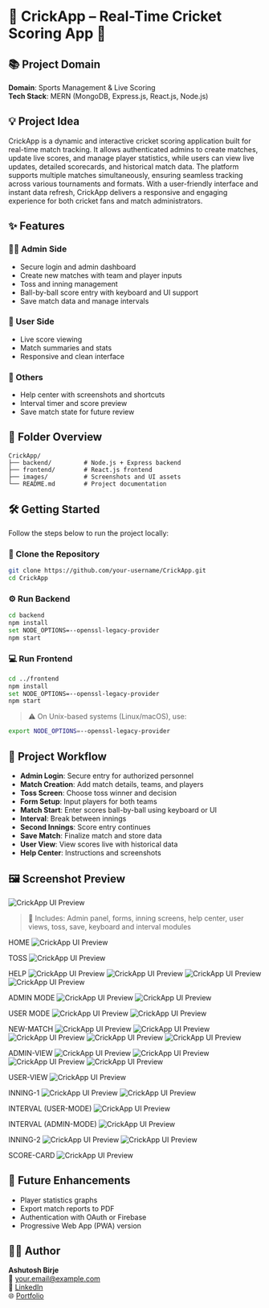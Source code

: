 # 🏏 CrickApp – Real-Time Cricket Scoring App 🏏

## 📚 Project Domain
**Domain**: Sports Management & Live Scoring  
**Tech Stack**: MERN (MongoDB, Express.js, React.js, Node.js)

## 💡 Project Idea

CrickApp is a dynamic and interactive cricket scoring application built for real-time match tracking. It allows authenticated admins to create matches, update live scores, and manage player statistics, while users can view live updates, detailed scorecards, and historical match data. The platform supports multiple matches simultaneously, ensuring seamless tracking across various tournaments and formats. With a user-friendly interface and instant data refresh, CrickApp delivers a responsive and engaging experience for both cricket fans and match administrators.

## ✨ Features

### 👨‍💼 Admin Side
- Secure login and admin dashboard
- Create new matches with team and player inputs
- Toss and inning management
- Ball-by-ball score entry with keyboard and UI support
- Save match data and manage intervals

### 👤 User Side
- Live score viewing
- Match summaries and stats
- Responsive and clean interface

### 🧾 Others
- Help center with screenshots and shortcuts
- Interval timer and score preview
- Save match state for future review

## 📁 Folder Overview

```
CrickApp/
├── backend/         # Node.js + Express backend
├── frontend/        # React.js frontend
├── images/          # Screenshots and UI assets
└── README.md        # Project documentation
```

## 🛠️ Getting Started

Follow the steps below to run the project locally:

### 🧬 Clone the Repository
```bash
git clone https://github.com/your-username/CrickApp.git
cd CrickApp
```

### ⚙️ Run Backend
```bash
cd backend
npm install
set NODE_OPTIONS=--openssl-legacy-provider
npm start
```

### 💻 Run Frontend
```bash
cd ../frontend
npm install
set NODE_OPTIONS=--openssl-legacy-provider
npm start
```

> ⚠️ On Unix-based systems (Linux/macOS), use:
```bash
export NODE_OPTIONS=--openssl-legacy-provider
```

## 🔁 Project Workflow

- **Admin Login**: Secure entry for authorized personnel  
- **Match Creation**: Add match details, teams, and players  
- **Toss Screen**: Choose toss winner and decision  
- **Form Setup**: Input players for both teams  
- **Match Start**: Enter scores ball-by-ball using keyboard or UI  
- **Interval**: Break between innings  
- **Second Innings**: Score entry continues  
- **Save Match**: Finalize match and store data  
- **User View**: View scores live with historical data  
- **Help Center**: Instructions and screenshots  

## 🖼️ Screenshot Preview

![CrickApp UI Preview](./images/screenshot_readme.png)

> 📁 Includes: Admin panel, forms, inning screens, help center, user views, toss, save, keyboard and interval modules

HOME
![CrickApp UI Preview](./Images/Home.png)

TOSS
![CrickApp UI Preview](./Images/TOSS.png)

HELP 
![CrickApp UI Preview](./Images/HELP_1.png)
![CrickApp UI Preview](./Images/HELP_2.png)
![CrickApp UI Preview](./Images/HELP_3.png)
![CrickApp UI Preview](./Images/HELP_4.png)

ADMIN MODE
![CrickApp UI Preview](./Images/ADMIN_1.png)
![CrickApp UI Preview](./Images/ADMIN_2.png)

USER MODE
![CrickApp UI Preview](./Images/USER_2.png)
![CrickApp UI Preview](./Images/USER_1.png)

NEW-MATCH 
![CrickApp UI Preview](./Images/FORM_1.png)
![CrickApp UI Preview](./Images/FORM_2.png)
![CrickApp UI Preview](./Images/FORM_3.png)
![CrickApp UI Preview](./Images/FORM_4.png)
![CrickApp UI Preview](./Images/FORM_5.png)

ADMIN-VIEW
![CrickApp UI Preview](./Images/ADMIN_3.png)
![CrickApp UI Preview](./Images/ADMIN_4.png)
![CrickApp UI Preview](./Images/KEYBOARD.png)
![CrickApp UI Preview](./Images/ADMIN_5.png)

USER-VIEW
![CrickApp UI Preview](./Images/NEW_MATCH.png)

INNING-1
![CrickApp UI Preview](./Images/INNING_1.png)
![CrickApp UI Preview](./Images/INNING_1_SCORE.png)

INTERVAL (USER-MODE)
![CrickApp UI Preview](./Images/INTERVAL_1.png)

INTERVAL (ADMIN-MODE)
![CrickApp UI Preview](./Images/INTERVAL_2.png)

INNING-2
![CrickApp UI Preview](./Images/INNING_2.png)
![CrickApp UI Preview](./Images/INNING_2_SCORE.png)

SCORE-CARD
![CrickApp UI Preview](./Images/SAVE.png)

## 🔮 Future Enhancements

- Player statistics graphs  
- Export match reports to PDF  
- Authentication with OAuth or Firebase  
- Progressive Web App (PWA) version  

## 👨‍💻 Author

**Ashutosh Birje**  
📧 your.email@example.com  
🔗 [LinkedIn](https://linkedin.com/in/your-profile)  
🌐 [Portfolio](https://your-portfolio.com)
